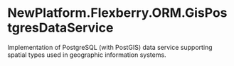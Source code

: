 # NewPlatform.Flexberry.ORM.GisPostgresDataService
Implementation of PostgreSQL (with PostGIS) data service supporting spatial types used in geographic information systems.
